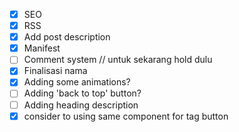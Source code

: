 - [x] SEO
- [x] RSS
- [x] Add post description
- [x] Manifest
- [ ] Comment system // untuk sekarang hold dulu
- [x] Finalisasi nama
- [x] Adding some animations?
- [ ] Adding 'back to top' button?
- [ ] Adding heading description
- [x] consider to using same component for tag button
